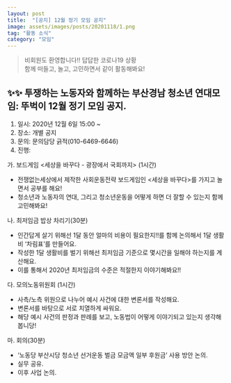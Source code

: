 ```yaml
---
layout: post
title:  "[공지] 12월 정기 모임 공지"
image: assets/images/posts/20201118/1.png
tag: "활동 소식"
category: "모임"
---
```


> 비회원도 환영합니다!! 답답한 코로나19 상황 <br> 함께 떠들고, 놀고, 고민하면서 같이 활동해봐요!

## ✨✨ 투쟁하는 노동자와 함께하는 부산경남 청소년 연대모임: 뚜벅이 12월 정기 모임 공지.

1. 일시: 2020년 12월 6일 15:00 ~
2. 장소: 개별 공지
3. 문의: 문의담당 긁적(‭010-6469-6646‬)
4. 진행:

가. 보드게임 <세상을 바꾸다 - 광장에서 국회까지> (1시간)
- 전쟁없는세상에서 제작한 사회운동전략 보드게임인 <세상을 바꾸다>를 가지고 놀면서 공부를 해요!
- 청소년과 노동자의 연대, 그리고 청소년운동을 어떻게 하면 더 잘할 수 있는지 함께 고민해봐요!

나. 최저임금 밥상 차리기(30분)
- 인간답게 살기 위해선 1달 동안 얼마의 비용이 필요한지!!를 함께 논의해서 1달 생활비 ‘차림표’를 만들어요.
- 작성한 1달 생활비를 벌기 위해선 최저임금 기준으로 몇시간을 일해야 하는지를 계산해요.
- 이를 통해서 2020년 최저임금의 수준은 적절한지 이야기해봐요!!

다. 모의노동위원회 (1시간)
- 사측/노측 위원으로 나누어 예시 사건에 대한 변론서를 작성해요.
- 변론서를 바탕으로 서로 치열하게 싸워요.
- 해당 예시 사건의 판정과 판례를 보고, 노동법이 어떻게 이야기되고 있는지 생각해봅니당!

마. 회의(30분)
- ‘노동당 부산시당 청소년 선거운동 벌금 모금액 일부 후원금’ 사용 방안 논의.
- 실무 공유.
- 이후 사업 논의.